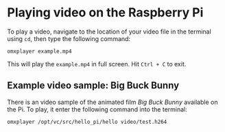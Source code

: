 # Playing video on the Raspberry Pi

To play a video, navigate to the location of your video file in the terminal using `cd`, then type the following command:

```
omxplayer example.mp4
```

This will play the `example.mp4` in full screen. Hit `Ctrl + C` to exit.

## Example video sample: Big Buck Bunny

There is an video sample of the animated film *Big Buck Bunny* available on the Pi. To play, it enter the following command into the terminal:

```
omxplayer /opt/vc/src/hello_pi/hello video/test.h264
```
